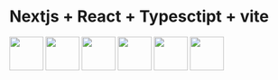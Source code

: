 # Nextjs + React + Typesctipt + vite

<div>
<img src="https://cdn.jsdelivr.net/gh/devicons/devicon@latest/icons/react/react-original.svg" width="60px" height="60px" />
<img src="https://cdn.jsdelivr.net/gh/devicons/devicon@latest/icons/vitejs/vitejs-original.svg" width="60px" height="60px"/>
<img src="https://cdn.jsdelivr.net/gh/devicons/devicon@latest/icons/nextjs/nextjs-original-wordmark.svg" width="60px" height="60px"/>
<img src="https://cdn.jsdelivr.net/gh/devicons/devicon@latest/icons/git/git-plain-wordmark.svg" width="60px" height="60px"/>
<img src="https://cdn.jsdelivr.net/gh/devicons/devicon@latest/icons/github/github-original-wordmark.svg" width="60px" height="60px"/>
<img src="https://cdn.jsdelivr.net/gh/devicons/devicon@latest/icons/typescript/typescript-original.svg" width="60px" height="60px"/>
</div>
                              
                    
          